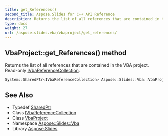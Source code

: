 ```yaml
---
title: get_References()
second_title: Aspose.Slides for C++ API Reference
description: Returns the list of all references that are contained in the VBA project. Read-only IVbaReferenceCollection.
type: docs
weight: 27
url: /aspose.slides.vba/vbaproject/get_references/
---
```

## VbaProject::get_References() method


Returns the list of all references that are contained in the VBA project. Read-only [IVbaReferenceCollection](../../ivbareferencecollection/).

```cpp
System::SharedPtr<IVbaReferenceCollection> Aspose::Slides::Vba::VbaProject::get_References() override
```

## See Also

* Typedef [SharedPtr](../../../system/sharedptr/)
* Class [IVbaReferenceCollection](../../ivbareferencecollection/)
* Class [VbaProject](../)
* Namespace [Aspose::Slides::Vba](../../)
* Library [Aspose.Slides](../../../)